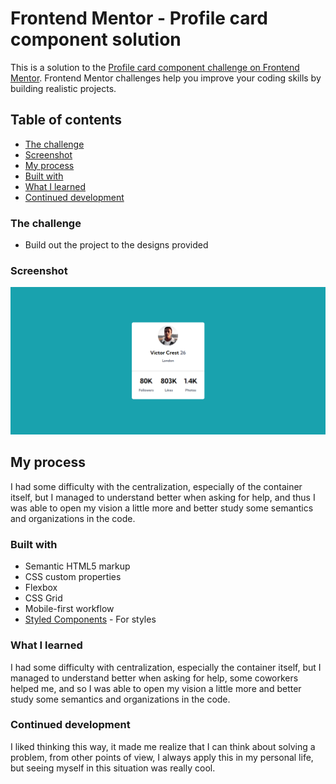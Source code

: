 # Frontend Mentor - Profile card component solution

This is a solution to the [Profile card component challenge on Frontend Mentor](https://www.frontendmentor.io/challenges/profile-card-component-cfArpWshJ). Frontend Mentor challenges help you improve your coding skills by building realistic projects. 

## Table of contents

  - [The challenge](#the-challenge)
  - [Screenshot](#screenshot)
  - [My process](#my-process)
  - [Built with](#built-with)
  - [What I learned](#what-i-learned)
  - [Continued development](#continued-development)

### The challenge

- Build out the project to the designs provided

### Screenshot

![](./src/images/project-victor.png)


## My process

I had some difficulty with the centralization, especially of the container itself, but I managed to understand better when asking for help, and thus I was able to open my vision a little more and better study some semantics and organizations in the code.

### Built with

- Semantic HTML5 markup
- CSS custom properties
- Flexbox
- CSS Grid
- Mobile-first workflow
- [Styled Components](https://styled-components.com/) - For styles

### What I learned

I had some difficulty with centralization, especially the container itself, but I managed to understand better when asking for help, some coworkers helped me, and so I was able to open my vision a little more and better study some semantics and organizations in the code.

### Continued development

I liked thinking this way, it made me realize that I can think about solving a problem, from other points of view, I always apply this in my personal life, but seeing myself in this situation was really cool.
